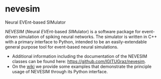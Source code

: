 # nevesim
Neural EVEnt-based SIMulator

*NEVESIM* (*N*eural *EVE*nt-based *SIM*ulator) is a software package for event-driven simulation of spiking neural networks. The simulator is written in C++ with a primary interface to Python, intended to be an easily-extendable general purpose tool for event-based neural simulations.

* Additional information including the documentation of the NEVESIM classes can be found here: https://github.com/IGITUGraz/nevesim.
* On the [wiki](https://github.com/IGITUGraz/nevesim/wiki) we provide some examples that demonstrate the principle usage of NEVESIM through its Python interface.
